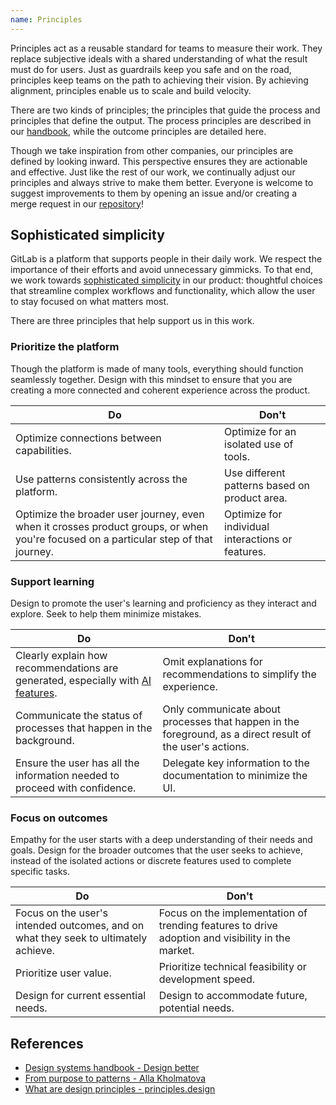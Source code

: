 ```yaml
---
name: Principles
---
```


Principles act as a reusable standard for teams to measure their work. They replace subjective ideals with a shared understanding of what the result must do for users. Just as guardrails keep you safe and on the road, principles keep teams on the path to achieving their vision. By achieving alignment, principles enable us to scale and build velocity.

There are two kinds of principles; the principles that guide the process and principles that define the output. The process principles are described in our [handbook](https://about.gitlab.com/handbook/product/#product-principles), while the outcome principles are detailed here.

Though we take inspiration from other companies, our principles are defined by looking inward. This perspective ensures they are actionable and effective. Just like the rest of our work, we continually adjust our principles and always strive to make them better. Everyone is welcome to suggest improvements to them by opening an issue and/or creating a merge request in our [repository](https://gitlab.com/gitlab-org/gitlab-services/design.gitlab.com)!

## Sophisticated simplicity

GitLab is a platform that supports people in their daily work. We respect the importance of their efforts and avoid unnecessary gimmicks. To that end, we work towards [sophisticated simplicity](https://handbook.gitlab.com/handbook/product/ux/product-designer/#aiming-towards-sophisticated-simplicity) in our product: thoughtful choices that streamline complex workflows and functionality, which allow the user to stay focused on what matters most.

There are three principles that help support us in this work.

### Prioritize the platform

Though the platform is made of many tools, everything should function seamlessly together. Design with this mindset to ensure that you are creating a more connected and coherent experience across the product.

| Do                                                                                                                                              | Don't                                                                                                                                                              |
| ----------------------------------------------------------------------------------------------------------------------------------------------- | ------------------------------------------------------------------------------------------------------------------------------------------------------------------ |
| Optimize connections between capabilities. | Optimize for an isolated use of tools.  |
| Use patterns consistently across the platform. | Use different patterns based on product area.  |
| Optimize the broader user journey, even when it crosses product groups, or when you're focused on a particular step of that journey. | Optimize for individual interactions or features.  |

<!--
 1. **Bold sub principle(s) title** Explanation, plus optional reference
  - Example(s), plus link towards a reference in real-life
-->

### Support learning

Design to promote the user's learning and proficiency as they interact and explore. Seek to help them minimize mistakes.

| Do                                                                                                                                              | Don't                                                                                                                                                              |
| ----------------------------------------------------------------------------------------------------------------------------------------------- | ------------------------------------------------------------------------------------------------------------------------------------------------------------------ |
| Clearly explain how recommendations are generated, especially with [AI features](/usability/ai-human-interaction#be-transparent). | Omit explanations for recommendations to simplify the experience. |
| Communicate the status of processes that happen in the background. | Only communicate about processes that happen in the foreground, as a direct result of the user's actions. |
| Ensure the user has all the information needed to proceed with confidence. | Delegate key information to the documentation to minimize the UI. |

<!--
1. **Bold sub principle(s) title** Explanation, plus optional reference
  - Example(s), plus link towards a reference in real-life
-->

### Focus on outcomes

Empathy for the user starts with a deep understanding of their needs and goals. Design for the broader outcomes that the user seeks to achieve, instead of the isolated actions or discrete features used to complete specific tasks.

| Do                                                                                                                                              | Don't                                                                                                                                                              |
| ----------------------------------------------------------------------------------------------------------------------------------------------- | ------------------------------------------------------------------------------------------------------------------------------------------------------------------ |
| Focus on the user's intended outcomes, and on what they seek to ultimately achieve. |  Focus on the implementation of trending features to drive adoption and visibility in the market. |
| Prioritize user value. | Prioritize technical feasibility or development speed. |
| Design for current essential needs. | Design to accommodate future, potential needs. |

## References

- [Design systems handbook - Design better](https://www.designbetter.co/design-systems-handbook/expanding-design-system)
- [From purpose to patterns - Alla Kholmatova](https://speakerdeck.com/craftui/from-purpose-to-patterns)
- [What are design principles - principles.design](https://principles.design/#what-are-design-principles)
